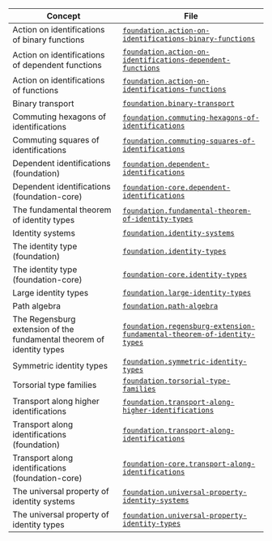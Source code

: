 | Concept                                                               | File                                                                                                                                                |
| --------------------------------------------------------------------- | --------------------------------------------------------------------------------------------------------------------------------------------------- |
| Action on identifications of binary functions                         | [`foundation.action-on-identifications-binary-functions`](foundation.action-on-identifications-binary-functions.md)                                 |
| Action on identifications of dependent functions                      | [`foundation.action-on-identifications-dependent-functions`](foundation.action-on-identifications-dependent-functions.md)                           |
| Action on identifications of functions                                | [`foundation.action-on-identifications-functions`](foundation.action-on-identifications-functions.md)                                               |
| Binary transport                                                      | [`foundation.binary-transport`](foundation.binary-transport.md)                                                                                     |
| Commuting hexagons of identifications                                 | [`foundation.commuting-hexagons-of-identifications`](foundation.commuting-hexagons-of-identifications.md)                                           |
| Commuting squares of identifications                                  | [`foundation.commuting-squares-of-identifications`](foundation.commuting-squares-of-identifications.md)                                             |
| Dependent identifications (foundation)                                | [`foundation.dependent-identifications`](foundation.dependent-identifications.md)                                                                   |
| Dependent identifications (foundation-core)                           | [`foundation-core.dependent-identifications`](foundation-core.dependent-identifications.md)                                                         |
| The fundamental theorem of identity types                             | [`foundation.fundamental-theorem-of-identity-types`](foundation.fundamental-theorem-of-identity-types.md)                                           |
| Identity systems                                                      | [`foundation.identity-systems`](foundation.identity-systems.md)                                                                                     |
| The identity type (foundation)                                        | [`foundation.identity-types`](foundation.identity-types.md)                                                                                         |
| The identity type (foundation-core)                                   | [`foundation-core.identity-types`](foundation-core.identity-types.md)                                                                               |
| Large identity types                                                  | [`foundation.large-identity-types`](foundation.large-identity-types.md)                                                                             |
| Path algebra                                                          | [`foundation.path-algebra`](foundation.path-algebra.md)                                                                                             |
| The Regensburg extension of the fundamental theorem of identity types | [`foundation.regensburg-extension-fundamental-theorem-of-identity-types`](foundation.regensburg-extension-fundamental-theorem-of-identity-types.md) |
| Symmetric identity types                                              | [`foundation.symmetric-identity-types`](foundation.symmetric-identity-types.md)                                                                     |
| Torsorial type families                                               | [`foundation.torsorial-type-families`](foundation.torsorial-type-families.md)                                                                       |
| Transport along higher identifications                                | [`foundation.transport-along-higher-identifications`](foundation.transport-along-higher-identifications.md)                                         |
| Transport along identifications (foundation)                          | [`foundation.transport-along-identifications`](foundation.transport-along-identifications.md)                                                       |
| Transport along identifications (foundation-core)                     | [`foundation-core.transport-along-identifications`](foundation-core.transport-along-identifications.md)                                             |
| The universal property of identity systems                            | [`foundation.universal-property-identity-systems`](foundation.universal-property-identity-systems.md)                                               |
| The universal property of identity types                              | [`foundation.universal-property-identity-types`](foundation.universal-property-identity-types.md)                                                   |
